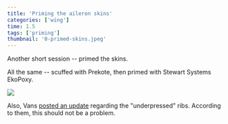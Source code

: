 ```yaml
---
title: 'Priming the aileron skins'
categories: ['wing']
time: 1.5
tags: ['priming']
thumbnail: '0-primed-skins.jpeg'
---
```


Another short session -- primed the skins.

<!-- more -->

All the same -- scuffed with Prekote, then primed with Stewart Systems EkoPoxy.

![](./0-primed-skins.jpeg)

Also, Vans [posted an update](https://vansairforce.net/threads/answers-to-questions-about-formed-aluminum-parts.229608) regarding the "underpressed" ribs. According to them, this should not be a problem.